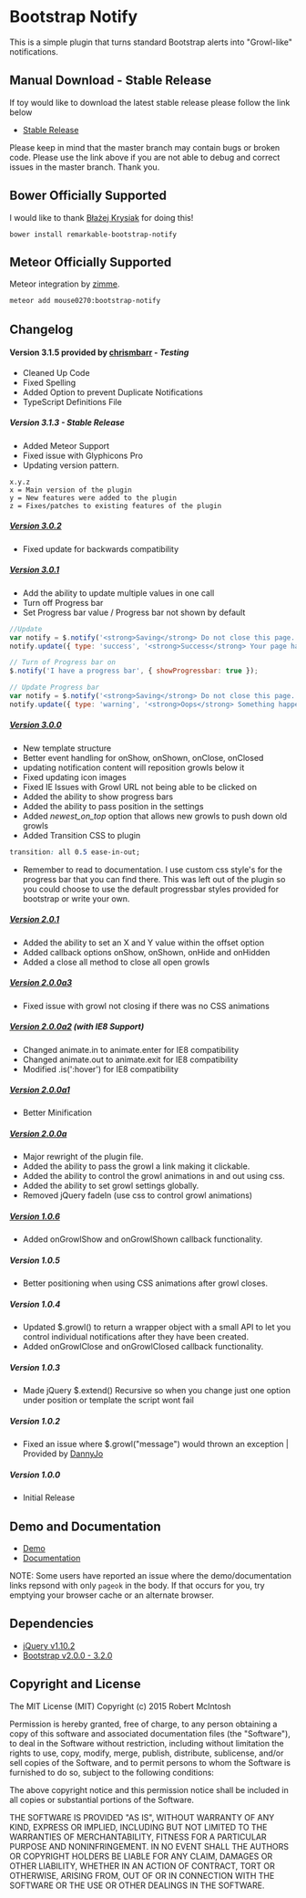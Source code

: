 # Bootstrap Notify

This is a simple plugin that turns standard Bootstrap alerts into "Growl-like" notifications.

## Manual Download - Stable Release

If toy would like to download the latest stable release please follow the link below

- [Stable Release](https://github.com/mouse0270/bootstrap-notify/releases/latest)

Please keep in mind that the master branch may contain bugs or broken code. Please use the link above if you are not able to debug and correct issues in the master branch. Thank you.

## Bower Officially Supported

I would like to thank [Błażej Krysiak](https://github.com/IjinPL) for doing this!

```
bower install remarkable-bootstrap-notify
```

## Meteor Officially Supported

Meteor integration by [zimme](https://github.com/zimme).

```sh
meteor add mouse0270:bootstrap-notify
```

## Changelog

#### Version 3.1.5 provided by [chrismbarr](https://github.com/chrismbarr) - _Testing_

- Cleaned Up Code
- Fixed Spelling
- Added Option to prevent Duplicate Notifications
- TypeScript Definitions File

##### Version 3.1.3 - _Stable Release_

- Added Meteor Support
- Fixed issue with Glyphicons Pro
- Updating version pattern.

```
x.y.z
x = Main version of the plugin
y = New features were added to the plugin
z = Fixes/patches to existing features of the plugin
```

##### [Version 3.0.2](http://bootstrap-notify.remabledesigns.com/3.0.2/)

- Fixed update for backwards compatibility

##### [Version 3.0.1](http://bootstrap-notify.remabledesigns.com/3.0.1/)

- Add the ability to update multiple values in one call
- Turn off Progress bar
- Set Progress bar value / Progress bar not shown by default

```javascript
//Update
var notify = $.notify('<strong>Saving</strong> Do not close this page...', { allow_dismiss: false });
notify.update({ type: 'success', '<strong>Success</strong> Your page has been saved!' });

// Turn of Progress bar on
$.notify('I have a progress bar', { showProgressbar: true });

// Update Progress bar
var notify = $.notify('<strong>Saving</strong> Do not close this page...', { allow_dismiss: false });
notify.update({ type: 'warning', '<strong>Oops</strong> Something happened. Correcting Now', progress: 20 });
```

##### [Version 3.0.0](http://bootstrap-notify.remabledesigns.com/3.0.0/)

- New template structure
- Better event handling for onShow, onShown, onClose, onClosed
- updating notification content will reposition growls below it
- Fixed updating icon images
- Fixed IE Issues with Growl URL not being able to be clicked on
- Added the ability to show progress bars
- Added the ability to pass position in the settings
- Added _*newest_on_top*_ option that allows new growls to push down old growls
- Added Transition CSS to plugin

```css
transition: all 0.5 ease-in-out;
```

- Remember to read to documentation. I use custom css style's for the progress bar that you can find there. This was left out of the plugin so you could choose to use the default progressbar styles provided for bootstrap or write your own.

##### [Version 2.0.1](http://bootstrap-growl.remabledesigns.com/2.0.1/)

- Added the ability to set an X and Y value within the offset option
- Added callback options onShow, onShown, onHide and onHidden
- Added a close all method to close all open growls

##### [Version 2.0.0a3](http://bootstrap-growl.remabledesigns.com/2.0.0a3/)

- Fixed issue with growl not closing if there was no CSS animations

##### [Version 2.0.0a2](http://bootstrap-growl.remabledesigns.com/2.0.0a2/) (with IE8 Support)

- Changed animate.in to animate.enter for IE8 compatibility
- Changed animate.out to animate.exit for IE8 compatibility
- Modified .is(':hover') for IE8 compatibility

##### [Version 2.0.0a1](http://bootstrap-growl.remabledesigns.com/2.0.0a1/)

- Better Minification

##### [Version 2.0.0a](http://bootstrap-growl.remabledesigns.com/2.0.0a1/)

- Major rewright of the plugin file.
- Added the ability to pass the growl a link making it clickable.
- Added the ability to control the growl animations in and out using css.
- Added the ability to set growl settings globally.
- Removed jQuery fadeIn (use css to control growl animations)

##### [Version 1.0.6](http://bootstrap-growl.remabledesigns.com/1.0.6/)

- Added onGrowlShow and onGrowlShown callback functionality.

##### Version 1.0.5

- Better positioning when using CSS animations after growl closes.

##### Version 1.0.4

- Updated $.growl() to return a wrapper object with a small API to let you control individual notifications after they have been created.
- Added onGrowlClose and onGrowlClosed callback functionality.

##### Version 1.0.3

- Made jQuery $.extend() Recursive so when you change just one option under position or template the script wont fail

##### Version 1.0.2

- Fixed an issue where $.growl("message") would thrown an exception | Provided by [DannyJo](https://github.com/DannyJo/bootstrap-growl)

##### Version 1.0.0

- Initial Release

## Demo and Documentation

- [Demo](http://bootstrap-growl.remabledesigns.com/)
- [Documentation](http://bootstrap-notify.remabledesigns.com/#documentation)

NOTE: Some users have reported an issue where the demo/documentation links repsond with only `pageok` in the body. If that occurs for you, try emptying your browser cache or an alternate browser.

## Dependencies

- [jQuery v1.10.2](http://jquery.com/)
- [Bootstrap v2.0.0 - 3.2.0](http://getbootstrap.com/)

## Copyright and License

The MIT License (MIT)
Copyright (c) 2015 Robert McIntosh

Permission is hereby granted, free of charge, to any person obtaining a copy of
this software and associated documentation files (the "Software"), to deal in
the Software without restriction, including without limitation the rights to
use, copy, modify, merge, publish, distribute, sublicense, and/or sell copies of
the Software, and to permit persons to whom the Software is furnished to do so,
subject to the following conditions:

The above copyright notice and this permission notice shall be included in all
copies or substantial portions of the Software.

THE SOFTWARE IS PROVIDED "AS IS", WITHOUT WARRANTY OF ANY KIND, EXPRESS OR
IMPLIED, INCLUDING BUT NOT LIMITED TO THE WARRANTIES OF MERCHANTABILITY, FITNESS
FOR A PARTICULAR PURPOSE AND NONINFRINGEMENT. IN NO EVENT SHALL THE AUTHORS OR
COPYRIGHT HOLDERS BE LIABLE FOR ANY CLAIM, DAMAGES OR OTHER LIABILITY, WHETHER
IN AN ACTION OF CONTRACT, TORT OR OTHERWISE, ARISING FROM, OUT OF OR IN
CONNECTION WITH THE SOFTWARE OR THE USE OR OTHER DEALINGS IN THE SOFTWARE.
